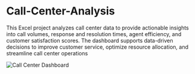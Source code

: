 # Call-Center-Analysis
This Excel project analyzes call center data to provide actionable insights into call volumes, response and resolution times, agent efficiency, and customer satisfaction scores. The dashboard supports data-driven decisions to improve customer service, optimize resource allocation, and streamline call center operations

![Call Center Dashboard](https://github.com/user-attachments/assets/0b7a544d-8eb3-4935-84cb-ae1b7eb047de)

